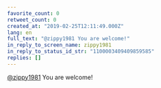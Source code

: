 ```yaml
---
favorite_count: 0
retweet_count: 0
created_at: "2019-02-25T12:11:49.000Z"
lang: en
full_text: "@zippy1981 You are welcome!"
in_reply_to_screen_name: zippy1981
in_reply_to_status_id_str: "1100003409409859585"
replies: []
---
```


[@zippy1981](https://twitter.com/zippy1981) You are welcome!
